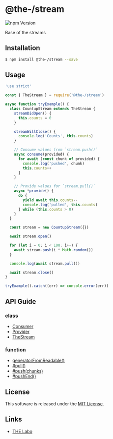 @the-/stream
==========

<!---
This file is generated by the-tmpl. Do not update manually.
--->

<!-- Badge Start -->
<a name="badges"></a>

[![npm Version][bd_npm_shield_url]][bd_npm_url]

[bd_repo_url]: https://github.com/the-labo/the
[bd_travis_url]: http://travis-ci.org/the-labo/the
[bd_travis_shield_url]: http://img.shields.io/travis/the-labo/the.svg?style=flat
[bd_travis_com_url]: http://travis-ci.com/the-labo/the
[bd_travis_com_shield_url]: https://api.travis-ci.com/the-labo/the.svg?token=
[bd_license_url]: https://github.com/the-labo/the/blob/master/LICENSE
[bd_npm_url]: http://www.npmjs.org/package/@the-/stream
[bd_npm_shield_url]: http://img.shields.io/npm/v/@the-/stream.svg?style=flat
[bd_standard_url]: http://standardjs.com/
[bd_standard_shield_url]: https://img.shields.io/badge/code%20style-standard-brightgreen.svg

<!-- Badge End -->


<!-- Description Start -->
<a name="description"></a>

Base of the streams

<!-- Description End -->


<!-- Overview Start -->
<a name="overview"></a>



<!-- Overview End -->


<!-- Sections Start -->
<a name="sections"></a>

<!-- Section from "doc/readme/01.Installation.md.hbs" Start -->

<a name="section-doc-readme-01-installation-md"></a>

Installation
-----

```bash
$ npm install @the-/stream --save
```


<!-- Section from "doc/readme/01.Installation.md.hbs" End -->

<!-- Section from "doc/readme/02.Usage.md.hbs" Start -->

<a name="section-doc-readme-02-usage-md"></a>

Usage
---------

```javascript
'use strict'

const { TheStream } = require('@the-/stream')

async function tryExample() {
  class CountupStream extends TheStream {
    streamDidOpen() {
      this.counts = 0
    }

    streamWillClose() {
      console.log('Counts', this.counts)
    }

    // Consume values from `stream.push()`
    async consume(provided) {
      for await (const chunk of provided) {
        console.log('pushed', chunk)
        this.counts++
      }
    }

    // Provide values for `stream.pull()`
    async *provide() {
      do {
        yield await this.counts--
        console.log('pulled', this.counts)
      } while (this.counts > 0)
    }
  }

  const stream = new CountupStream({})

  await stream.open()

  for (let i = 0; i < 100; i++) {
    await stream.push(i * Math.random())
  }

  console.log(await stream.pull())

  await stream.close()
}

tryExample().catch((err) => console.error(err))

```


<!-- Section from "doc/readme/02.Usage.md.hbs" End -->


<!-- Sections Start -->

<a name="api"></a>

## API Guide

### class
- [Consumer](./doc/api/api.md#Consumer)
- [Provider](./doc/api/api.md#Provider)
- [TheStream](./doc/api/api.md#TheStream)
### function
- [generatorFromReadable()](./doc/api/api.md#generatorFromReadable)
- [#pull()](./doc/api/api.md#TheStream#pull)
- [#push(chunks)](./doc/api/api.md#TheStream#push)
- [#pushEnd()](./doc/api/api.md#TheStream#pushEnd)

<!-- LICENSE Start -->
<a name="license"></a>

License
-------
This software is released under the [MIT License](https://github.com/the-labo/the/blob/master/LICENSE).

<!-- LICENSE End -->


<!-- Links Start -->
<a name="links"></a>

Links
------

+ [THE Labo][the_labo_url]

[the_labo_url]: https://github.com/the-labo

<!-- Links End -->
